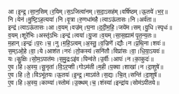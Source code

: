 

  
आ।इ॒न्द्र॒।सा॒न॒सिम्।र॒यिम्।स॒ऽजित्वा॑नम्।स॒दा॒ऽसह॑म्।वर्षि॑ष्ठम्।ऊ॒तये॑।भ॒र॒॥  
नि।येन॑।मु॒ष्टि॒ऽह॒त्यया॑।नि।वृ॒त्रा।रु॒णधा॑महै।त्वाऽऊ॑तासः।नि।अर्व॑ता॥  
इन्द्र॑।त्वाऽऊ॑तासः।आ।व॒यम्।वज्र॑म्।घ॒ना।द॒दी॒म॒हि॒।जये॑म।सम्।यु॒धि।स्पृधः॑॥  
व॒यम्।शूरे॑भिः।अस्तृ॑ऽभिः।इन्द्र॑।त्वया॑।यु॒जा।व॒यम्।सा॒स॒ह्याम॑ पृ॒त॒न्य॒तः॥  
म॒हान्।इन्द्रः॑।प॒रः।च॒।नु।म॒हि॒ऽत्वम्।अ॒स्तु॒।व॒ज्रिणे॑।द्यौः।न।प्र॒थि॒ना।शवः॑॥  
स॒म्ऽओ॒हे।वा॒।ये।आश॑त।नरः॑।तो॒कस्य॑।सनि॑तौ।विप्रा॑सः।वा॒।धि॒या॒ऽयवः॑॥  
यः।कु॒क्षिः।सो॒म॒ऽपात॑मः।स॒मु॒द्रःऽइ॑व।पिन्व॑ते।उ॒र्वीः।आपः॑।न।का॒कुदः॑॥  
ए॒व।हि।अ॒स्य॒।सू॒नृता॑।वि॒ऽर॒प्शी।गोऽम॑ती।म॒ही।प॒क्वा।शाखा॑।न।दा॒शुषे॑॥  
ए॒व।हि।ते॒।विऽभू॑तयः।ऊ॒तयः॑।इ॒न्द्र॒।माऽव॑ते।स॒द्यः।चि॒त्।सन्ति॑।दा॒शुषे॑॥  
ए॒व।हि।अ॒स्य॒।काम्या॑।स्तोमः॑।उ॒क्थम्।च॒।शंस्या॑।इन्द्रा॑य।सोम॑ऽपीतये॥  
